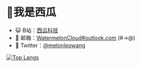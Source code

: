 # 🍉我是西瓜
- 😺 B站：[西瓜科技](https://space.bilibili.com/398866340)
- 📧 邮箱：<a href="mailto: WatermelonCloud@outlook.com">WatermelonCloud#outlook.com</a> (#->@)
- 💬 Twitter：[@melonleowang](https://twitter.com/melonleowang)

[![Top Langs](https://github-readme-stats.vercel.app/api/top-langs/?username=LeoWang2007&hide_title=false&layout=compact&locale=cn)](https://github.com/LeoWang2007)
